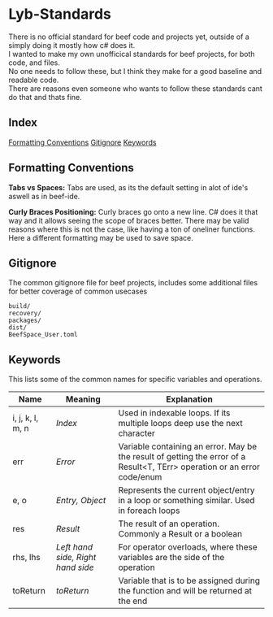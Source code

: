 # Lyb-Standards
There is no official standard for beef code and projects yet, outside of a simply doing it mostly how c# does it.  
I wanted to make my own unofficical standards for beef projects, for both code, and files.  
No one needs to follow these, but I think they make for a good baseline and readable code.  
There are reasons even someone who wants to follow these standards cant do that and thats fine.

## Index
[Formatting Conventions](#Formatting-Conventions)
[Gitignore](#Gitignore)
[Keywords](#Keywords)

## Formatting Conventions
__Tabs vs Spaces:__
Tabs are used, as its the default setting in alot of ide's aswell as in beef-ide.  

__Curly Braces Positioning:__
Curly braces go onto a new line. C# does it that way and it allows seeing the scope of braces better. There may be valid reasons where this is not the case, like having a ton of oneliner functions. Here a different formatting may be used to save space.  

## Gitignore
The common gitignore file for beef projects, includes some additional files for better coverage of common usecases
```
build/
recovery/
packages/
dist/
BeefSpace_User.toml
```

## Keywords
This lists some of the common names for specific variables and operations.

| Name | Meaning | Explanation |
| --- | --- | --- |
| i, j, k, l, m, n | *Index* | Used in indexable loops. If its multiple loops deep use the next character |
| err | *Error* | Variable containing an error. May be the result of getting the error of a Result<T, TErr> operation or an error code/enum |
| e, o | *Entry, Object* | Represents the current object/entry in a loop or something similar. Used in foreach loops |
| res | *Result* | The result of an operation. Commonly a Result<T> or a boolean |
| rhs, lhs | *Left hand side, Right hand side* | For operator overloads, where these variables are the side of the operation |
| toReturn | *toReturn* | Variable that is to be assigned during the function and will be returned at the end |
